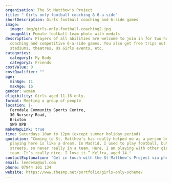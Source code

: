 ```yaml
---
organisation: The St Matthew's Project
title: " Girls only football coaching & 6-a-side"
shortDescription: Girls football coaching and 6-side games
image:
  image: img/girls-only-football-coaching2.jpg
  imageAlt: Female football team photo with medals
description: Players of all abilities are welcome to join in for two hours of
  coaching and competitive 6-a-side games. You also get free trips out to
  stadiums, theatres, Us Girls events, etc.
categories:
  category1: My Body
  category2: Friends
costValue: 0
costQualifier: ""
age:
  minAge: 11
  maxAge: 16
gender: women
eligibility: Girls aged 11-16 only.
format: Meeting a group of people
location: |-
  Ferndale Community Sports Centre,
  30 Nursery Road,
  Brixton
  SW9 8PB
makeMapLink: true
time: Saturdays 10am to 12pm (except summer holiday period)
quotation: “Coming to St. Matthew’s has really helped me as a person because
  playing here is like a dream. In Madrid, I used to play football, but on the
  streets, so never really in a team. Here, I am playing with other girls, as a
  team. It’s really nice. I love it.” Kelfra, aged 14."
contactExplanation: "Get in touch with the St Matthew's Project via phone or email."
email: leedema@aol.com
phone: 07944 101 134
website: https://www.thesmp.net/portfolio/girls-only-scheme/
---
```

